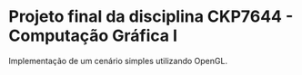 # Projeto final da disciplina CKP7644 - Computação Gráfica I

Implementação de um cenário simples utilizando OpenGL.
